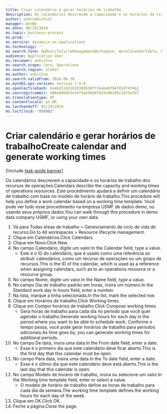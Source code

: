 ```yaml
---
title: Criar calendário e gerar horários de trabalho
description: Os calendários descrevem a capacidade e os horários de trabalho dos recursos de operações.
author: andreabichsel
manager: AnnBe
ms.date: 08/29/2018
ms.topic: business-process
ms.prod: ''
ms.service: dynamics-ax-applications
ms.technology: ''
ms.search.form: OpResLifeCycleManagementWorkspace, WorkCalendarTable, WorkCalendarDate
audience: Application User
ms.reviewer: anbichse
ms.search.scope: Core, Operations
ms.search.region: Global
ms.author: anbichse
ms.search.validFrom: 2016-06-30
ms.dyn365.ops.version: Version 7.0.0
ms.openlocfilehash: ba4bd51d2102b3036307f34ab46f94f83df4f461
ms.sourcegitcommit: 608e68b603afef9eb98d8fb25e90109c2473ef87
ms.translationtype: HT
ms.contentlocale: pt-BR
ms.lasthandoff: 03/19/2019
ms.locfileid: "856982"
---
```

# <a name="create-calendar-and-generate-working-times"></a><span data-ttu-id="4a7c0-103">Criar calendário e gerar horários de trabalho</span><span class="sxs-lookup"><span data-stu-id="4a7c0-103">Create calendar and generate working times</span></span>

[!include [task guide banner](../../includes/task-guide-banner.md)]

<span data-ttu-id="4a7c0-104">Os calendários descrevem a capacidade e os horários de trabalho dos recursos de operações.</span><span class="sxs-lookup"><span data-stu-id="4a7c0-104">Calendars describe the capacity and working times of operations resources.</span></span> <span data-ttu-id="4a7c0-105">Este procedimento ajudará a definir um calendário de trabalho com base no modelo de horário de trabalho.</span><span class="sxs-lookup"><span data-stu-id="4a7c0-105">This procedure will help you define a work calendar based on a working time template.</span></span> <span data-ttu-id="4a7c0-106">Você pode ver todo esse procedimento na empresa USMF de dados demo, ou usando seus próprios dados.</span><span class="sxs-lookup"><span data-stu-id="4a7c0-106">You can walk through this procedure in demo data company USMF, or using your own data.</span></span>

1. <span data-ttu-id="4a7c0-107">Vá para Todas áreas de trabalho > Gerenciamento de ciclo de vida de recurso.</span><span class="sxs-lookup"><span data-stu-id="4a7c0-107">Go to All workspaces > Resource lifecycle management.</span></span>
2. <span data-ttu-id="4a7c0-108">Clique em Calendários.</span><span class="sxs-lookup"><span data-stu-id="4a7c0-108">Click Calendars.</span></span>
3. <span data-ttu-id="4a7c0-109">Clique em Novo.</span><span class="sxs-lookup"><span data-stu-id="4a7c0-109">Click New.</span></span>
4. <span data-ttu-id="4a7c0-110">No campo Calendário, digite um valor.</span><span class="sxs-lookup"><span data-stu-id="4a7c0-110">In the Calendar field, type a value.</span></span>
    * <span data-ttu-id="4a7c0-111">Este é o ID do calendário, que é usado como uma referência ao atribuir calendários, como um recurso de operações ou um grupo de recursos.</span><span class="sxs-lookup"><span data-stu-id="4a7c0-111">This is the ID of the calendar, which is used as a reference when assigning calendars, such as to an operations resource or a resource group.</span></span>  
5. <span data-ttu-id="4a7c0-112">No campo Nome, digite um valor.</span><span class="sxs-lookup"><span data-stu-id="4a7c0-112">In the Name field, type a value.</span></span>
6. <span data-ttu-id="4a7c0-113">No campo Dia de trabalho padrão em horas, insira um número.</span><span class="sxs-lookup"><span data-stu-id="4a7c0-113">In the Standard work day in hours field, enter a number.</span></span>
7. <span data-ttu-id="4a7c0-114">Na lista, marque a linha selecionada.</span><span class="sxs-lookup"><span data-stu-id="4a7c0-114">In the list, mark the selected row.</span></span>
8. <span data-ttu-id="4a7c0-115">Clique em Horários de trabalho.</span><span class="sxs-lookup"><span data-stu-id="4a7c0-115">Click Working times.</span></span>
9. <span data-ttu-id="4a7c0-116">Clique em Compor horários de trabalho.</span><span class="sxs-lookup"><span data-stu-id="4a7c0-116">Click Compose working times.</span></span>
    * <span data-ttu-id="4a7c0-117">Gera horas de trabalho para cada dia no período que você quer agendar o trabalho.</span><span class="sxs-lookup"><span data-stu-id="4a7c0-117">Generate working hours for each day in the period where you want to be able to schedule work.</span></span> <span data-ttu-id="4a7c0-118">Conforme o tempo passa, você pode gerar horários de trabalho para períodos adicionais.</span><span class="sxs-lookup"><span data-stu-id="4a7c0-118">As time goes by, you can generate working times for additional periods.</span></span>  
10. <span data-ttu-id="4a7c0-119">No campo De data, insira uma data.</span><span class="sxs-lookup"><span data-stu-id="4a7c0-119">In the From date field, enter a date.</span></span>
    * <span data-ttu-id="4a7c0-120">Esse é o primeiro dia que este calendário deve ficar aberto.</span><span class="sxs-lookup"><span data-stu-id="4a7c0-120">This is the first day that this calendar must be open.</span></span>  
11. <span data-ttu-id="4a7c0-121">No campo Para data, insira uma data.</span><span class="sxs-lookup"><span data-stu-id="4a7c0-121">In the To date field, enter a date.</span></span>
    * <span data-ttu-id="4a7c0-122">Esse é o último dia que este calendário deve está aberto.</span><span class="sxs-lookup"><span data-stu-id="4a7c0-122">This is the last day that this calendar is open.</span></span>  
12. <span data-ttu-id="4a7c0-123">No campo Modelo de horário de trabalho, insira ou selecione um valor.</span><span class="sxs-lookup"><span data-stu-id="4a7c0-123">In the Working time template field, enter or select a value.</span></span>
    * <span data-ttu-id="4a7c0-124">O modelo de horário de trabalho define as horas de trabalho para cada dia da semana.</span><span class="sxs-lookup"><span data-stu-id="4a7c0-124">The working time template defines the working hours for each day of the week.</span></span>  
13. <span data-ttu-id="4a7c0-125">Clique em OK.</span><span class="sxs-lookup"><span data-stu-id="4a7c0-125">Click OK.</span></span>
14. <span data-ttu-id="4a7c0-126">Feche a página.</span><span class="sxs-lookup"><span data-stu-id="4a7c0-126">Close the page.</span></span>

